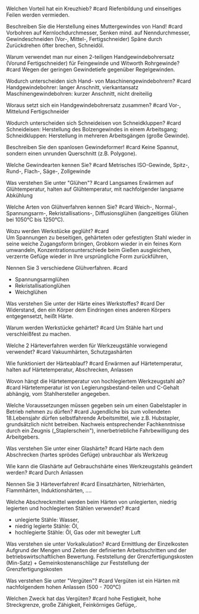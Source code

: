 Welchen Vorteil hat ein Kreuzhieb? #card 
Riefenbildung und einseitiges Feilen werden vermieden.

Beschreiben Sie die Herstellung eines Muttergewindes von Hand! #card 
Vorbohren auf Kernlochdurchmesser,
Senken mind. auf Nenndurchmesser,
Gewindeschneiden (Vor-, Mittel-, Fertigschneider)
Späne durch Zurückdrehen öfter brechen,
Schneidöl.

Warum verwendet man nur einen 2-teiligen Handgewindebohrersatz (Vorund Fertigschneider) für Feingewinde und Witworth Rohrgewinde? #card 
Wegen der geringen Gewindetiefe gegenüber Regelgewinden.

Wodurch unterscheiden sich Hand- von Maschinengewindebohrern? #card 
Handgewindebohrer: langer Anschnitt, vierkantansatz
Maschinengewindebohren: kurzer Anschnitt, nicht dreiteilig

Woraus setzt sich ein Handgewindebohrersatz zusammen? #card 
Vor-, Mittelund Fertigschneider

Wodurch unterscheiden sich Schneideisen von Schneidkluppen? #card 
Schneideisen: Herstellung des Bolzengewindes in einem Arbeitsgang;
Schneidkluppen: Herstellung in mehreren Arbeitsgängen (große Gewinde).

Beschreiben Sie den spanlosen Gewindeformer! #card 
Keine Spannut, sondern einen unrunden Querschnitt (z.B. Polygone).

Welche Gewindearten kennen Sie? #card 
Metrisches ISO-Gewinde,
Spitz-,
Rund-,
Flach-,
Säge-,
Zollgewinde

Was verstehen Sie unter "Glühen"? #card 
Langsames Erwärmen auf Glühtemperatur, halten auf Glühtemperatur, mit nachfolgender langsame Abkühlung

Welche Arten von Glühverfahren kennen Sie? #card 
Weich-, 
Normal-,
Spannungsarm-,
Rekristallisations-,
Diffusionsglühen
(langzeitiges Glühen bei 1050°C bis 1250°C).

Wozu werden Werkstücke geglüht? #card  
Um Spannungen zu beseitigen,
gehärteten oder gefestigten Stahl wieder in seine weiche Zugangsform bringen,
Grobkorn wieder in ein feines Korn umwandeln,
Konzentrationsunterschiede beim Gießen ausgleichen,
verzerrte Gefüge wieder in Ihre ursprüngliche Form zurückführen,

Nennen Sie 3 verschiedene Glühverfahren. #card 
- Spannungsarmglühen
- Rekristallisationglühen
- Weichglühen

Was verstehen Sie unter der Härte eines Werkstoffes? #card 
Der Widerstand, den ein Körper dem Eindringen eines anderen Körpers entgegensetzt, heißt Härte.

Warum werden Werkstücke gehärtet? #card 
Um Stähle hart und verschleißfest zu machen.

Welche 2 Härteverfahren werden für Werkzeugstähle vorwiegend verwendet? #card 
Vakuumhärten,
Schutzgashärten

Wie funktioniert der Härteablauf? #card 
Erwärmen auf Härtetemperatur,
halten auf Härtetemperatur,
Abschrecken,
Anlassen

Wovon hängt die Härtetemperatur von hochlegiertem Werkzeugstahl ab? #card 
Härtetemperatur ist von Legierungsbestand-teilen und C-Gehalt abhängig,
vom Stahlhersteller angegeben.

Welche Voraussetzungen müssen gegeben sein um einen Gabelstapler in Betrieb nehmen zu dürfen? #card 
Jugendliche bis zum vollendeten 18.Lebensjahr dürfen selbstfahrende Arbeitsmittel, wie z.B. Hubstapler, grundsätzlich nicht betreiben.
Nachweis entsprechender Fachkenntnisse durch ein Zeugnis („Staplerschein"),
innerbetriebliche Fahrbewilligung des Arbeitgebers.

Was verstehen Sie unter einer Glashärte? #card
Härte nach dem Abschrecken (hartes sprödes Gefüge) unbrauchbar als Werkzeug

Wie kann die Glashärte auf Gebrauchshärte eines Werkzeugstahls geändert werden? #card
Durch Anlassen

Nennen Sie 3 Härteverfahren! #card 
Einsatzhärten,
Nitrierhärten,
Flammhärten,
Induktionshärten, ....

Welche Abschreckmittel werden beim Härten von unlegierten, niedrig legierten und hochlegierten Stählen verwendet? #card
- unlegierte Stähle: Wasser,
- niedrig legierte Stähle: Öl,
- hochlegierte Stähle: Öl, Gas oder mit bewegter Luft

Was verstehen sie unter Vorkalkulation? #card
Ermittlung der Einzelkosten Aufgrund der Mengen und Zeiten der definierten Arbeitsschritten und der betriebswirtschaftlichen Bewertung. 
Feststellung der Grenzfertigungskosten
(Min-Satz) + Gemeinkostenanschläge zur Feststellung der Grenzfertigungskosten

Was verstehen Sie unter "Vergüten"? #card
Vergüten ist ein Härten mit nachfolgendem hohen Anlassen (500 - 700°C)

Welchen Zweck hat das Vergüten? #card 
hohe Festigkeit,
hohe Streckgrenze,
große Zähigkeit,
Feinkörniges Gefüge,.
